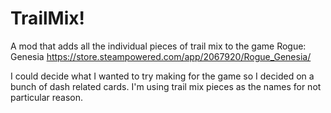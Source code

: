 # TrailMix!
A mod that adds all the individual pieces of trail mix to the game Rogue: Genesia https://store.steampowered.com/app/2067920/Rogue_Genesia/

I could decide what I wanted to try making for the game so I decided on a bunch of dash related cards. I'm using trail mix pieces as the names for not particular reason.
